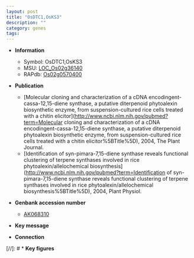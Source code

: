 ```yaml
---
layout: post
title: "OsDTC1,OsKS3"
description: ""
category: genes
tags: 
---
```


* **Information**  
    + Symbol: OsDTC1,OsKS3  
    + MSU: [LOC_Os02g36140](http://rice.uga.edu/cgi-bin/ORF_infopage.cgi?orf=LOC_Os02g36140)  
    + RAPdb: [Os02g0570400](https://rapdb.dna.affrc.go.jp/locus/?name=Os02g0570400)  

* **Publication**  
    + [Molecular cloning and characterization of a cDNA encodingent-cassa-12,15-diene synthase, a putative diterpenoid phytoalexin biosynthetic enzyme, from suspension-cultured rice cells treated with a chitin elicitor](http://www.ncbi.nlm.nih.gov/pubmed?term=Molecular cloning and characterization of a cDNA encodingent-cassa-12,15-diene synthase, a putative diterpenoid phytoalexin biosynthetic enzyme, from suspension-cultured rice cells treated with a chitin elicitor%5BTitle%5D), 2004, The Plant Journal.
    + [Identification of syn-pimara-7,15-diene synthase reveals functional clustering of terpene synthases involved in rice phytoalexin/allelochemical biosynthesis](http://www.ncbi.nlm.nih.gov/pubmed?term=Identification of syn-pimara-7,15-diene synthase reveals functional clustering of terpene synthases involved in rice phytoalexin/allelochemical biosynthesis%5BTitle%5D), 2004, Plant Physiol.

* **Genbank accession number**  
    + [AK068310](http://www.ncbi.nlm.nih.gov/nuccore/AK068310)

* **Key message**  

* **Connection**  

[//]: # * **Key figures**  


